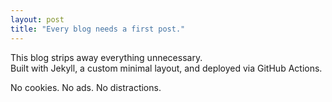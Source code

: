 ```yaml
---
layout: post
title: "Every blog needs a first post."
---
```


This blog strips away everything unnecessary.  
Built with Jekyll, a custom minimal layout, and deployed via GitHub Actions.

No cookies. No ads. No distractions.  
